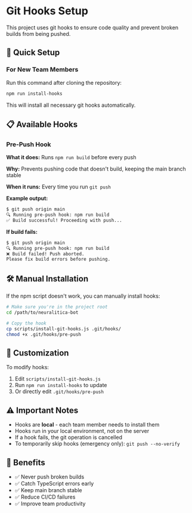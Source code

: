# Git Hooks Setup

This project uses git hooks to ensure code quality and prevent broken builds from being pushed.

## 🚀 Quick Setup

### For New Team Members

Run this command after cloning the repository:

```bash
npm run install-hooks
```

This will install all necessary git hooks automatically.

## 📋 Available Hooks

### Pre-Push Hook

**What it does:** Runs `npm run build` before every push

**Why:** Prevents pushing code that doesn't build, keeping the main branch stable

**When it runs:** Every time you run `git push`

**Example output:**
```bash
$ git push origin main
🔍 Running pre-push hook: npm run build
✅ Build successful! Proceeding with push...
```

**If build fails:**
```bash
$ git push origin main
🔍 Running pre-push hook: npm run build
❌ Build failed! Push aborted.
Please fix build errors before pushing.
```

## 🛠️ Manual Installation

If the npm script doesn't work, you can manually install hooks:

```bash
# Make sure you're in the project root
cd /path/to/neuralitica-bot

# Copy the hook
cp scripts/install-git-hooks.js .git/hooks/
chmod +x .git/hooks/pre-push
```

## 🔧 Customization

To modify hooks:

1. Edit `scripts/install-git-hooks.js`
2. Run `npm run install-hooks` to update
3. Or directly edit `.git/hooks/pre-push`

## ⚠️ Important Notes

- Hooks are **local** - each team member needs to install them
- Hooks run in your local environment, not on the server
- If a hook fails, the git operation is cancelled
- To temporarily skip hooks (emergency only): `git push --no-verify`

## 🎯 Benefits

- ✅ Never push broken builds
- ✅ Catch TypeScript errors early
- ✅ Keep main branch stable
- ✅ Reduce CI/CD failures
- ✅ Improve team productivity